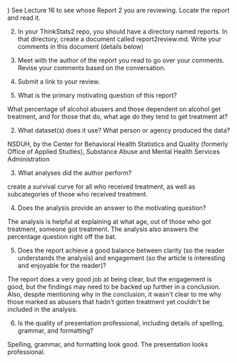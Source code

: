 ) See Lecture 16 to see whose Report 2 you are reviewing.  Locate the report and read it.

2) In your ThinkStats2 repo, you should have a directory named reports.  In that directory, create a document called report2review.md.  Write your comments in this document (details below)

3) Meet with the author of the report you read to go over your comments.  Revise your comments based on the conversation.

4) Submit a link to your review.

1) What is the primary motivating question of this report?

What percentage of alcohol abusers and those dependent on alcohol get treatment, and for those that do, what age do they tend to get treatment at?

2) What dataset(s) does it use?  What person or agency produced the data?

NSDUH, by the Center for Behavioral Health Statistics and Quality (formerly Office of Applied Studies), Substance Abuse and Mental Health Services Administration

3) What analyses did the author perform?

create a survival curve for all who received treatment, as well as subcategories of those who received treatment.

4) Does the analysis provide an answer to the motivating question?

The analysis is helpful at explaining at what age, out of those who got treatment, someone got treatment. The analysis also answers the percentage question right off the bat.

5) Does the report achieve a good balance between clarity (so the reader understands the analysis) and engagement (so the article is interesting and enjoyable for the reader)?

The report does a very good job at being clear, but the engagement is good, but the findings may need to be backed up further in a conclusion. Also, despite mentioning why in the conclusion, it wasn't clear to me why those marked as abusers that hadn't gotten treatment yet couldn't be included in the analysis.

6) Is the quality of presentation professional, including details of spelling, grammar, and formatting?

Spelling, grammar, and formatting look good. The presentation looks professional. 
